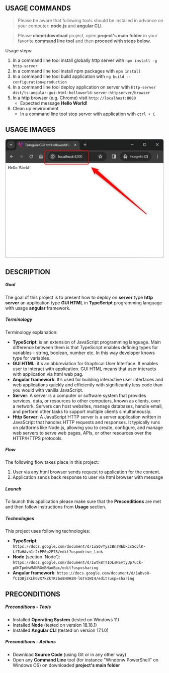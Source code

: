 USAGE COMMANDS
--------------

> Please be aware that following tools should be installed in advance on your computer: **node.js** and **angular CLI**. 

> Please **clone/download** project, open **project's main folder** in your favorite **command line tool** and then **proceed with steps below**. 

Usage steps:
1. In a command line tool install globally http server with `npm install -g http-server`
1. In a command line tool install npm packages with `npm install`
1. In a command line tool build application with `ng build --configuration=production`
1. In a command line tool deploy application on server with `http-server dist/ts-angular-gui-html-helloworld-server-httpserver/browser`
1. In a http browser (e.g. Chrome) visit `http://localhost:8080`
   * Expected message **Hello World!**
1. Clean up environment 
     * In a command line tool stop server with application with `ctrl + C`


USAGE IMAGES
------------

![My Image](readme-images/image-01.png)


DESCRIPTION
-----------

##### Goal
The goal of this project is to present how to deploy on **server** type **http server** an application type **GUI HTML** in **TypeScript** programming language with usage **angular** framework.

##### Terminology
Terminology explanation:
* **TypeScript**: is an extension of JavaScript programming language. Main difference between them is that TypeScript enables defining types for variables - string, boolean, number etc. In this way developer knows type for variables.
* **GUI HTML**: it's an abbreviation for Graphical User Interface. It enables user to interact with application. GUI HTML means that user interacts with application via html web pag.
* **Angular framework**: It’s used for building interactive user interfaces and web applications quickly and efficiently with significantly less code than you would with vanilla JavaScript.
* **Server**: A server is a computer or software system that provides services, data, or resources to other computers, known as clients, over a network. Servers can host websites, manage databases, handle email, and perform other tasks to support multiple clients simultaneously.
* **Http Server**: A JavaScript HTTP server is a server application written in JavaScript that handles HTTP requests and responses. It typically runs on platforms like Node.js, allowing you to create, configure, and manage web servers to serve web pages, APIs, or other resources over the HTTP/HTTPS protocols.

##### Flow
The following flow takes place in this project:
1. User via any html browser sends request to application for the content.
1. Application sends back response to user via html browser with message

##### Launch
To launch this application please make sure that the **Preconditions** are met and then follow instructions from **Usage** section.

##### Technologies
This project uses following technologies:
* **TypeScript**: `https://docs.google.com/document/d/1uSQvYyzzBnsWEbkcsSoJlK-LfTwHAvh1r2rPP0p2P78/edit?usp=drive_link`
* **Node** (section 'Node'): `https://docs.google.com/document/d/1wtk8TTIDLsHSvtyUp7uCk-pOKTpmNwMANRGmBNaoBpc/edit?usp=sharing`
* **Angular framework**: `https://docs.google.com/document/d/1abvo8-fC1QBjzKLh0vX7kZkTKzbo8H0H2N-l6TnIWI4/edit?usp=sharing`


PRECONDITIONS
-------------

##### Preconditions - Tools
* Installed **Operating System** (tested on Windows 11)
* Installed **Node** (tested on version 18.18.1)
* Installed **Angular CLI** (tested on version 17.1.0)

##### Preconditions - Actions
* Download **Source Code** (using Git or in any other way) 
* Open any **Command Line** tool (for instance "Windonw PowerShell" on Windows OS) on downloaded **project's main folder**